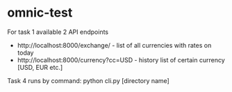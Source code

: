 # omnic-test

For task 1 available 2 API endpoints
- http://localhost:8000/exchange/ - list of all currencies with rates on today
- http://localhost:8000/currency?cc=USD - history list of certain currency [USD, EUR etc.]

Task 4 runs by command:
python cli.py [directory name]
